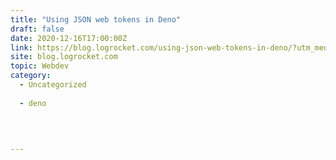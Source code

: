 ```yaml
---
title: "Using JSON web tokens in Deno"
draft: false
date: 2020-12-16T17:00:00Z
link: https://blog.logrocket.com/using-json-web-tokens-in-deno/?utm_medium=RSS&utm_source=hune
site: blog.logrocket.com
topic: Webdev
category:
  - Uncategorized
  
  - deno
  
   
  

---
```

